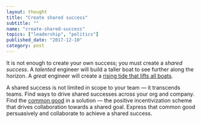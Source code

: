 ```yaml
---
layout: thought
title: "Create shared success"
subtitle: ""
name: "create-shared-success"
topics: ["leadership", "politics"]
published_date: "2017-12-10"
category: post
---
```


It is not enough to create your own success; you must create a *shared success*.
A *talented* engineer will build a taller boat to see further along the horizon.
A *great* engineer will create a [rising tide that lifts all boats][tide].

A shared success is not limited in scope to your team &mdash; it transcends
teams. Find ways to drive shared successes across your org and company. Find
the [common good][common-good] in a solution &mdash; the positive
incentivization scheme that drives collaboration towards a shared goal. Express
that common good persuasively and collaborate to achieve a shared success.

[common-good]: https://en.wikipedia.org/wiki/Common_good
[tide]: https://en.wikipedia.org/wiki/A_rising_tide_lifts_all_boats
